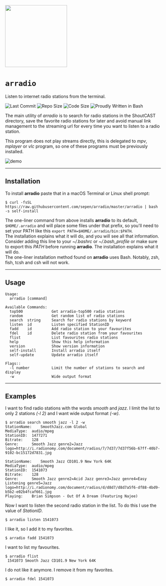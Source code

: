 <img src="https://github.com/sepen/arradio/assets/11802175/5a96278b-19ff-4e06-8871-846adb48d3fd" width="200">

# `arradio`

Listen to internet radio stations from the terminal.

![Last Commit](https://img.shields.io/github/last-commit/sepen/k8kreator)
![Repo Size](https://img.shields.io/github/repo-size/sepen/k8kreator)
![Code Size](https://img.shields.io/github/languages/code-size/sepen/k8kreator)
![Proudly Written in Bash](https://img.shields.io/badge/written%20in-bash-ff69b4)

The main utility of _arradio_ is to search for radio stations in the ShoutCAST directory, save the favorite radio stations for later and avoid manual link management to the streaming url for every time you want to listen to a radio station.

This program does not play streams directly, this is delegated to _mpv_, _mplayer_ or _vlc_ program, so one of these programs must be previously installed.

![demo](demo/arradio.gif)

---

## Installation

To install **arradio** paste that in a macOS Terminal or Linux shell prompt:
```
$ curl -fsSL https://raw.githubusercontent.com/sepen/arradio/master/arradio | bash -s self-install
```

The one-liner command from above installs **arradio** to its default, `$HOME/.arradio` and will place some files under that prefix, so you'll need to set your PATH like this `export PATH=$HOME/.arradio/bin:$PATH`. \
The installation explains what it will do, and you will see all that information. Consider adding this line to your _~/.bashrc_ or _~/.bash_profile_ or make sure to export this _PATH_ before running **arradio**. The installation explains what it will do. \
The one-liner installation method found on **arradio** uses Bash. Notably, zsh, fish, tcsh and csh will not work.

---

## Usage
```
Usage:
  arradio [command]

Available Commands:
  top500             Get arradio-top500 radio stations
  random             Get random list of radio stations
  search  string     Search for radio stations by keyword
  listen  id         Listen specified StationID
  fadd    id         Add radio station to your favourites
  fdel    id         Delete radio station from your favourites
  flist              List favourites radio stations
  help               Show this help information
  version            Show version information
  self-install       Install arradio itself
  self-update        Update arradio itself

Flags::
  -l number          Limit the number of stations to search and display
  -w                 Wide output format
```

---

## Examples

I want to find radio stations with the words _smooth_ and _jazz_. I limit the list to only 2 stations _(-l 2)_ and I want wide output format _(-w)_.
```
$ arradio search smooth jazz -l 2 -w
StationName:	SmoothJazz.com Global
MediaType:	audio/mpeg
StationID:	1477271
Bitrate:	128
Genre:		Smooth Jazz genre2=Jazz logo=http://i.radionomy.com/document/radios/7/7d37/7d37f56b-67ff-40b7-9102-bc15172d7831.jpg

StationName:	Smooth Jazz CD101.9 New York 64K
MediaType:	audio/mpeg
StationID:	1541073
Bitrate:	128
Genre:		Smooth Jazz genre2=Acid Jazz genre3=Jazz genre4=Easy Listening genre5=Jazz logo=http://i.radionomy.com/document/radios/d/d8d7/d8d7a5f6-df88-4bd9-b5b2-e02b4fcaf661.jpg
Playing:	Brian Simpson - Out Of A Dream (Featuring Najee)
```

Now I want to listen the second radio station in the list. To do this I use the value of _StationID_.
```
$ arradio listen 1541073
```

I like it, so I add it to my favorites.
```
$ arradio fadd 1541073
```

I want to list my favourites.
```
$ arradio flist
 1541073 Smooth Jazz CD101.9 New York 64K
```

I do not like it anymore. I remove it from my favorites.
```
$ arradio fdel 1541073
```

